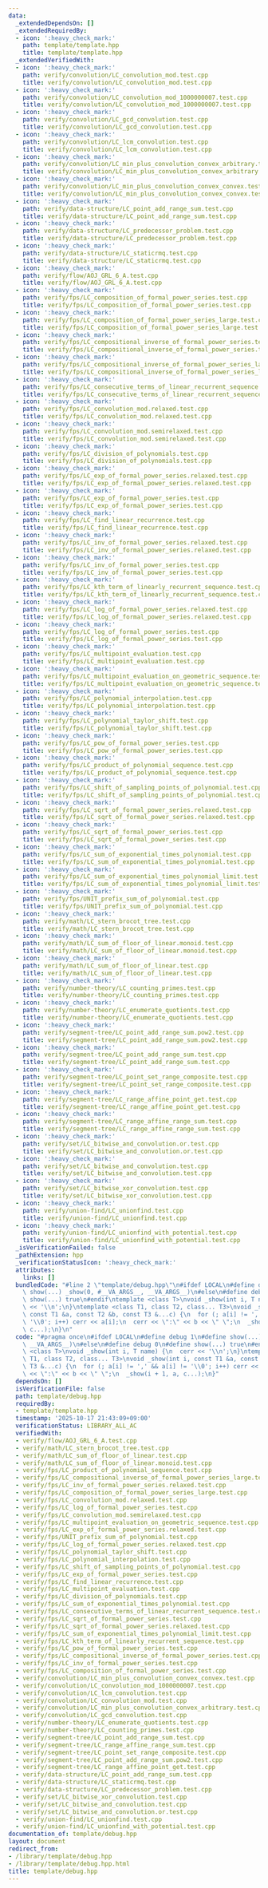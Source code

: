 ```yaml
---
data:
  _extendedDependsOn: []
  _extendedRequiredBy:
  - icon: ':heavy_check_mark:'
    path: template/template.hpp
    title: template/template.hpp
  _extendedVerifiedWith:
  - icon: ':heavy_check_mark:'
    path: verify/convolution/LC_convolution_mod.test.cpp
    title: verify/convolution/LC_convolution_mod.test.cpp
  - icon: ':heavy_check_mark:'
    path: verify/convolution/LC_convolution_mod_1000000007.test.cpp
    title: verify/convolution/LC_convolution_mod_1000000007.test.cpp
  - icon: ':heavy_check_mark:'
    path: verify/convolution/LC_gcd_convolution.test.cpp
    title: verify/convolution/LC_gcd_convolution.test.cpp
  - icon: ':heavy_check_mark:'
    path: verify/convolution/LC_lcm_convolution.test.cpp
    title: verify/convolution/LC_lcm_convolution.test.cpp
  - icon: ':heavy_check_mark:'
    path: verify/convolution/LC_min_plus_convolution_convex_arbitrary.test.cpp
    title: verify/convolution/LC_min_plus_convolution_convex_arbitrary.test.cpp
  - icon: ':heavy_check_mark:'
    path: verify/convolution/LC_min_plus_convolution_convex_convex.test.cpp
    title: verify/convolution/LC_min_plus_convolution_convex_convex.test.cpp
  - icon: ':heavy_check_mark:'
    path: verify/data-structure/LC_point_add_range_sum.test.cpp
    title: verify/data-structure/LC_point_add_range_sum.test.cpp
  - icon: ':heavy_check_mark:'
    path: verify/data-structure/LC_predecessor_problem.test.cpp
    title: verify/data-structure/LC_predecessor_problem.test.cpp
  - icon: ':heavy_check_mark:'
    path: verify/data-structure/LC_staticrmq.test.cpp
    title: verify/data-structure/LC_staticrmq.test.cpp
  - icon: ':heavy_check_mark:'
    path: verify/flow/AOJ_GRL_6_A.test.cpp
    title: verify/flow/AOJ_GRL_6_A.test.cpp
  - icon: ':heavy_check_mark:'
    path: verify/fps/LC_composition_of_formal_power_series.test.cpp
    title: verify/fps/LC_composition_of_formal_power_series.test.cpp
  - icon: ':heavy_check_mark:'
    path: verify/fps/LC_composition_of_formal_power_series_large.test.cpp
    title: verify/fps/LC_composition_of_formal_power_series_large.test.cpp
  - icon: ':heavy_check_mark:'
    path: verify/fps/LC_compositional_inverse_of_formal_power_series.test.cpp
    title: verify/fps/LC_compositional_inverse_of_formal_power_series.test.cpp
  - icon: ':heavy_check_mark:'
    path: verify/fps/LC_compositional_inverse_of_formal_power_series_large.test.cpp
    title: verify/fps/LC_compositional_inverse_of_formal_power_series_large.test.cpp
  - icon: ':heavy_check_mark:'
    path: verify/fps/LC_consecutive_terms_of_linear_recurrent_sequence.test.cpp
    title: verify/fps/LC_consecutive_terms_of_linear_recurrent_sequence.test.cpp
  - icon: ':heavy_check_mark:'
    path: verify/fps/LC_convolution_mod.relaxed.test.cpp
    title: verify/fps/LC_convolution_mod.relaxed.test.cpp
  - icon: ':heavy_check_mark:'
    path: verify/fps/LC_convolution_mod.semirelaxed.test.cpp
    title: verify/fps/LC_convolution_mod.semirelaxed.test.cpp
  - icon: ':heavy_check_mark:'
    path: verify/fps/LC_division_of_polynomials.test.cpp
    title: verify/fps/LC_division_of_polynomials.test.cpp
  - icon: ':heavy_check_mark:'
    path: verify/fps/LC_exp_of_formal_power_series.relaxed.test.cpp
    title: verify/fps/LC_exp_of_formal_power_series.relaxed.test.cpp
  - icon: ':heavy_check_mark:'
    path: verify/fps/LC_exp_of_formal_power_series.test.cpp
    title: verify/fps/LC_exp_of_formal_power_series.test.cpp
  - icon: ':heavy_check_mark:'
    path: verify/fps/LC_find_linear_recurrence.test.cpp
    title: verify/fps/LC_find_linear_recurrence.test.cpp
  - icon: ':heavy_check_mark:'
    path: verify/fps/LC_inv_of_formal_power_series.relaxed.test.cpp
    title: verify/fps/LC_inv_of_formal_power_series.relaxed.test.cpp
  - icon: ':heavy_check_mark:'
    path: verify/fps/LC_inv_of_formal_power_series.test.cpp
    title: verify/fps/LC_inv_of_formal_power_series.test.cpp
  - icon: ':heavy_check_mark:'
    path: verify/fps/LC_kth_term_of_linearly_recurrent_sequence.test.cpp
    title: verify/fps/LC_kth_term_of_linearly_recurrent_sequence.test.cpp
  - icon: ':heavy_check_mark:'
    path: verify/fps/LC_log_of_formal_power_series.relaxed.test.cpp
    title: verify/fps/LC_log_of_formal_power_series.relaxed.test.cpp
  - icon: ':heavy_check_mark:'
    path: verify/fps/LC_log_of_formal_power_series.test.cpp
    title: verify/fps/LC_log_of_formal_power_series.test.cpp
  - icon: ':heavy_check_mark:'
    path: verify/fps/LC_multipoint_evaluation.test.cpp
    title: verify/fps/LC_multipoint_evaluation.test.cpp
  - icon: ':heavy_check_mark:'
    path: verify/fps/LC_multipoint_evaluation_on_geometric_sequence.test.cpp
    title: verify/fps/LC_multipoint_evaluation_on_geometric_sequence.test.cpp
  - icon: ':heavy_check_mark:'
    path: verify/fps/LC_polynomial_interpolation.test.cpp
    title: verify/fps/LC_polynomial_interpolation.test.cpp
  - icon: ':heavy_check_mark:'
    path: verify/fps/LC_polynomial_taylor_shift.test.cpp
    title: verify/fps/LC_polynomial_taylor_shift.test.cpp
  - icon: ':heavy_check_mark:'
    path: verify/fps/LC_pow_of_formal_power_series.test.cpp
    title: verify/fps/LC_pow_of_formal_power_series.test.cpp
  - icon: ':heavy_check_mark:'
    path: verify/fps/LC_product_of_polynomial_sequence.test.cpp
    title: verify/fps/LC_product_of_polynomial_sequence.test.cpp
  - icon: ':heavy_check_mark:'
    path: verify/fps/LC_shift_of_sampling_points_of_polynomial.test.cpp
    title: verify/fps/LC_shift_of_sampling_points_of_polynomial.test.cpp
  - icon: ':heavy_check_mark:'
    path: verify/fps/LC_sqrt_of_formal_power_series.relaxed.test.cpp
    title: verify/fps/LC_sqrt_of_formal_power_series.relaxed.test.cpp
  - icon: ':heavy_check_mark:'
    path: verify/fps/LC_sqrt_of_formal_power_series.test.cpp
    title: verify/fps/LC_sqrt_of_formal_power_series.test.cpp
  - icon: ':heavy_check_mark:'
    path: verify/fps/LC_sum_of_exponential_times_polynomial.test.cpp
    title: verify/fps/LC_sum_of_exponential_times_polynomial.test.cpp
  - icon: ':heavy_check_mark:'
    path: verify/fps/LC_sum_of_exponential_times_polynomial_limit.test.cpp
    title: verify/fps/LC_sum_of_exponential_times_polynomial_limit.test.cpp
  - icon: ':heavy_check_mark:'
    path: verify/fps/UNIT_prefix_sum_of_polynomial.test.cpp
    title: verify/fps/UNIT_prefix_sum_of_polynomial.test.cpp
  - icon: ':heavy_check_mark:'
    path: verify/math/LC_stern_brocot_tree.test.cpp
    title: verify/math/LC_stern_brocot_tree.test.cpp
  - icon: ':heavy_check_mark:'
    path: verify/math/LC_sum_of_floor_of_linear.monoid.test.cpp
    title: verify/math/LC_sum_of_floor_of_linear.monoid.test.cpp
  - icon: ':heavy_check_mark:'
    path: verify/math/LC_sum_of_floor_of_linear.test.cpp
    title: verify/math/LC_sum_of_floor_of_linear.test.cpp
  - icon: ':heavy_check_mark:'
    path: verify/number-theory/LC_counting_primes.test.cpp
    title: verify/number-theory/LC_counting_primes.test.cpp
  - icon: ':heavy_check_mark:'
    path: verify/number-theory/LC_enumerate_quotients.test.cpp
    title: verify/number-theory/LC_enumerate_quotients.test.cpp
  - icon: ':heavy_check_mark:'
    path: verify/segment-tree/LC_point_add_range_sum.pow2.test.cpp
    title: verify/segment-tree/LC_point_add_range_sum.pow2.test.cpp
  - icon: ':heavy_check_mark:'
    path: verify/segment-tree/LC_point_add_range_sum.test.cpp
    title: verify/segment-tree/LC_point_add_range_sum.test.cpp
  - icon: ':heavy_check_mark:'
    path: verify/segment-tree/LC_point_set_range_composite.test.cpp
    title: verify/segment-tree/LC_point_set_range_composite.test.cpp
  - icon: ':heavy_check_mark:'
    path: verify/segment-tree/LC_range_affine_point_get.test.cpp
    title: verify/segment-tree/LC_range_affine_point_get.test.cpp
  - icon: ':heavy_check_mark:'
    path: verify/segment-tree/LC_range_affine_range_sum.test.cpp
    title: verify/segment-tree/LC_range_affine_range_sum.test.cpp
  - icon: ':heavy_check_mark:'
    path: verify/set/LC_bitwise_and_convolution.or.test.cpp
    title: verify/set/LC_bitwise_and_convolution.or.test.cpp
  - icon: ':heavy_check_mark:'
    path: verify/set/LC_bitwise_and_convolution.test.cpp
    title: verify/set/LC_bitwise_and_convolution.test.cpp
  - icon: ':heavy_check_mark:'
    path: verify/set/LC_bitwise_xor_convolution.test.cpp
    title: verify/set/LC_bitwise_xor_convolution.test.cpp
  - icon: ':heavy_check_mark:'
    path: verify/union-find/LC_unionfind.test.cpp
    title: verify/union-find/LC_unionfind.test.cpp
  - icon: ':heavy_check_mark:'
    path: verify/union-find/LC_unionfind_with_potential.test.cpp
    title: verify/union-find/LC_unionfind_with_potential.test.cpp
  _isVerificationFailed: false
  _pathExtension: hpp
  _verificationStatusIcon: ':heavy_check_mark:'
  attributes:
    links: []
  bundledCode: "#line 2 \"template/debug.hpp\"\n#ifdef LOCAL\n#define debug 1\n#define\
    \ show(...) _show(0, #__VA_ARGS__, __VA_ARGS__)\n#else\n#define debug 0\n#define\
    \ show(...) true\n#endif\ntemplate <class T>\nvoid _show(int i, T name) {\n  cerr\
    \ << '\\n';\n}\ntemplate <class T1, class T2, class... T3>\nvoid _show(int i,\
    \ const T1 &a, const T2 &b, const T3 &...c) {\n  for (; a[i] != ',' && a[i] !=\
    \ '\\0'; i++) cerr << a[i];\n  cerr << \":\" << b << \" \";\n  _show(i + 1, a,\
    \ c...);\n}\n"
  code: "#pragma once\n#ifdef LOCAL\n#define debug 1\n#define show(...) _show(0, #__VA_ARGS__,\
    \ __VA_ARGS__)\n#else\n#define debug 0\n#define show(...) true\n#endif\ntemplate\
    \ <class T>\nvoid _show(int i, T name) {\n  cerr << '\\n';\n}\ntemplate <class\
    \ T1, class T2, class... T3>\nvoid _show(int i, const T1 &a, const T2 &b, const\
    \ T3 &...c) {\n  for (; a[i] != ',' && a[i] != '\\0'; i++) cerr << a[i];\n  cerr\
    \ << \":\" << b << \" \";\n  _show(i + 1, a, c...);\n}"
  dependsOn: []
  isVerificationFile: false
  path: template/debug.hpp
  requiredBy:
  - template/template.hpp
  timestamp: '2025-10-17 21:43:09+09:00'
  verificationStatus: LIBRARY_ALL_AC
  verifiedWith:
  - verify/flow/AOJ_GRL_6_A.test.cpp
  - verify/math/LC_stern_brocot_tree.test.cpp
  - verify/math/LC_sum_of_floor_of_linear.test.cpp
  - verify/math/LC_sum_of_floor_of_linear.monoid.test.cpp
  - verify/fps/LC_product_of_polynomial_sequence.test.cpp
  - verify/fps/LC_compositional_inverse_of_formal_power_series_large.test.cpp
  - verify/fps/LC_inv_of_formal_power_series.relaxed.test.cpp
  - verify/fps/LC_composition_of_formal_power_series_large.test.cpp
  - verify/fps/LC_convolution_mod.relaxed.test.cpp
  - verify/fps/LC_log_of_formal_power_series.test.cpp
  - verify/fps/LC_convolution_mod.semirelaxed.test.cpp
  - verify/fps/LC_multipoint_evaluation_on_geometric_sequence.test.cpp
  - verify/fps/LC_exp_of_formal_power_series.relaxed.test.cpp
  - verify/fps/UNIT_prefix_sum_of_polynomial.test.cpp
  - verify/fps/LC_log_of_formal_power_series.relaxed.test.cpp
  - verify/fps/LC_polynomial_taylor_shift.test.cpp
  - verify/fps/LC_polynomial_interpolation.test.cpp
  - verify/fps/LC_shift_of_sampling_points_of_polynomial.test.cpp
  - verify/fps/LC_exp_of_formal_power_series.test.cpp
  - verify/fps/LC_find_linear_recurrence.test.cpp
  - verify/fps/LC_multipoint_evaluation.test.cpp
  - verify/fps/LC_division_of_polynomials.test.cpp
  - verify/fps/LC_sum_of_exponential_times_polynomial.test.cpp
  - verify/fps/LC_consecutive_terms_of_linear_recurrent_sequence.test.cpp
  - verify/fps/LC_sqrt_of_formal_power_series.test.cpp
  - verify/fps/LC_sqrt_of_formal_power_series.relaxed.test.cpp
  - verify/fps/LC_sum_of_exponential_times_polynomial_limit.test.cpp
  - verify/fps/LC_kth_term_of_linearly_recurrent_sequence.test.cpp
  - verify/fps/LC_pow_of_formal_power_series.test.cpp
  - verify/fps/LC_compositional_inverse_of_formal_power_series.test.cpp
  - verify/fps/LC_inv_of_formal_power_series.test.cpp
  - verify/fps/LC_composition_of_formal_power_series.test.cpp
  - verify/convolution/LC_min_plus_convolution_convex_convex.test.cpp
  - verify/convolution/LC_convolution_mod_1000000007.test.cpp
  - verify/convolution/LC_lcm_convolution.test.cpp
  - verify/convolution/LC_convolution_mod.test.cpp
  - verify/convolution/LC_min_plus_convolution_convex_arbitrary.test.cpp
  - verify/convolution/LC_gcd_convolution.test.cpp
  - verify/number-theory/LC_enumerate_quotients.test.cpp
  - verify/number-theory/LC_counting_primes.test.cpp
  - verify/segment-tree/LC_point_add_range_sum.test.cpp
  - verify/segment-tree/LC_range_affine_range_sum.test.cpp
  - verify/segment-tree/LC_point_set_range_composite.test.cpp
  - verify/segment-tree/LC_point_add_range_sum.pow2.test.cpp
  - verify/segment-tree/LC_range_affine_point_get.test.cpp
  - verify/data-structure/LC_point_add_range_sum.test.cpp
  - verify/data-structure/LC_staticrmq.test.cpp
  - verify/data-structure/LC_predecessor_problem.test.cpp
  - verify/set/LC_bitwise_xor_convolution.test.cpp
  - verify/set/LC_bitwise_and_convolution.test.cpp
  - verify/set/LC_bitwise_and_convolution.or.test.cpp
  - verify/union-find/LC_unionfind.test.cpp
  - verify/union-find/LC_unionfind_with_potential.test.cpp
documentation_of: template/debug.hpp
layout: document
redirect_from:
- /library/template/debug.hpp
- /library/template/debug.hpp.html
title: template/debug.hpp
---
```

